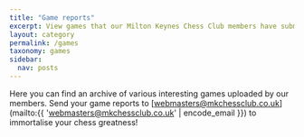 ```yaml
---
title: "Game reports"
excerpt: View games that our Milton Keynes Chess Club members have submitted.
layout: category
permalink: /games
taxonomy: games
sidebar:
  nav: posts
---
```


Here you can find an archive of various interesting games uploaded by our members.
Send your game reports to [webmasters@mkchessclub.co.uk](mailto:{{ 'webmasters@mkchessclub.co.uk' | encode_email }})
to immortalise your chess greatness!